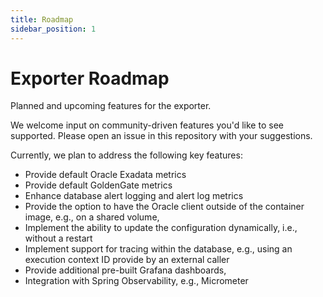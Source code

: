 ```yaml
---
title: Roadmap
sidebar_position: 1
---
```


# Exporter Roadmap

Planned and upcoming features for the exporter.

We welcome input on community-driven features you'd like to see supported. Please open an issue in this repository with your suggestions.

Currently, we plan to address the following key features:

- Provide default Oracle Exadata metrics
- Provide default GoldenGate metrics
- Enhance database alert logging and alert log metrics
- Provide the option to have the Oracle client outside of the container image, e.g., on a shared volume,
- Implement the ability to update the configuration dynamically, i.e., without a restart
- Implement support for tracing within the database, e.g., using an execution context ID provide by an external caller
- Provide additional pre-built Grafana dashboards,
- Integration with Spring Observability, e.g., Micrometer
